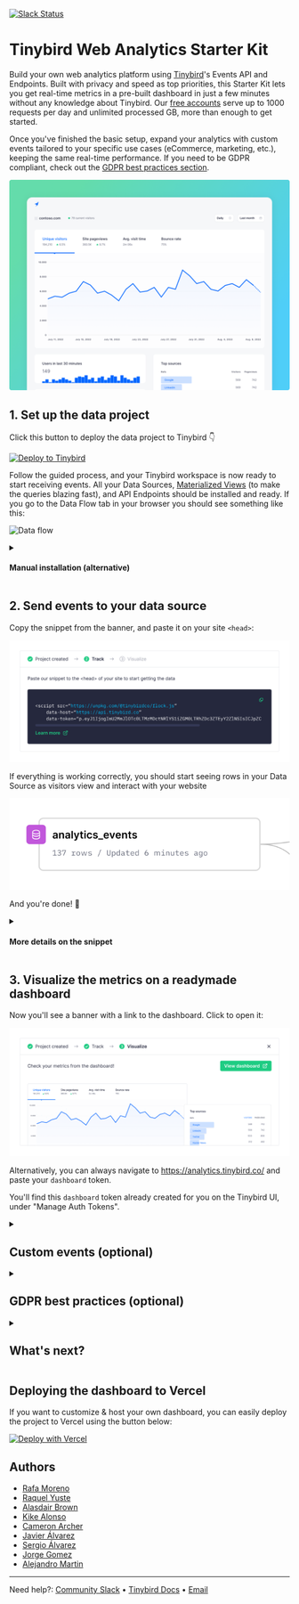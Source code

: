 <p>
  <a href="https://www.tinybird.co/join-our-slack-community"><img alt="Slack Status" src="https://img.shields.io/badge/slack-chat-1FCC83?style=flat&logo=slack"></a>
</p>

# Tinybird Web Analytics Starter Kit

Build your own web analytics platform using [Tinybird](https://www.tinybird.co/)'s Events API and Endpoints. Built with privacy and speed as top priorities, this Starter Kit lets you get real-time metrics in a pre-built dashboard in just a few minutes without any knowledge about Tinybird. Our [free accounts](https://www.tinybird.co/pricing) serve up to 1000 requests per day and unlimited processed GB, more than enough to get started.

<!-- You can look at the [Web Analytics Starter Kit](https://www.tinybird.co/starter-kits) site to get a better glimpse of the final result.  -->
Once you've finished the basic setup, expand your analytics with custom events tailored to your specific use cases (eCommerce, marketing, etc.), keeping the same real-time performance. If you need to be GDPR compliant, check out the [GDPR best practices section](#gdpr).

![Tinybird Web Analytics Dashboard](./assets/img/repo-banner.png)


## 1. Set up the data project

Click this button to deploy the data project to Tinybird 👇

[![Deploy to Tinybird](https://cdn.tinybird.co/button)](https://ui.tinybird.co/workspaces/new?name=web_analytics&starter_kit=web-analytics-starter-kit)

Follow the guided process, and your Tinybird workspace is now ready to start receiving events. All your Data Sources, [Materialized Views](https://www.tinybird.co/guide/materialized-columns) (to make the queries blazing fast), and API Endpoints should be installed and ready. If you go to the Data Flow tab in your browser you should see something like this:

![Data flow](./assets/img/data_flow.png)
<!-- maybe add some explanations on top of the flow? -->

<details id='manual-install'> 
<summary><h4>Manual installation (alternative)</h4></summary>

1. Create a [Tinybird account](https://ui.tinybird.co/signup).
2. Create a Workspace and go to **Manage Auth tokens** to copy your admin token.
3. Clone this repository:

```bash
git clone https://github.com/tinybirdco/web-analytics-starter-kit
cd web-analytics-starter-kit
cd tinybird
```

4. Install the Tinybird CLI using `pip install tinybird-cli`. [Detailed instructions here](https://docs.tinybird.co/cli.html#how-to-install).

5. Authenticate on the CLI using `tb auth` and paste the token you just copied.

6. Push the project using `tb push`.

</details>

## 2. Send events to your data source

Copy the snippet from the banner, and paste it on your site `<head>`:

![Banner showed to copy HTML snippet](./assets/img/banner_snippet.png)

If everything is working correctly, you should start seeing rows in your Data Source as visitors view and interact with your website

![Incoming events](./assets/img/events-incoming.svg)

And you're done! 🙌

<details id='manual-install'> 
<summary><h4>More details on the snippet</h4></summary>

The banner generates a snippet like this one, including the tracking script:

```html
<script defer src="https://unpkg.com/@tinybirdco/flock.js" data-token="YOUR_TRACKER_TOKEN"></script>
```

Script parameters:

| Parameter | Mandatory | Description |
| --- | --- |--- |
| `data-token` | Yes | Your `tracker` token. It's already created for you, you can find it on the Tinybird UI under "Manage Auth Tokens" |
| `data-proxy` | No | Your domain URL to proxy the request, if you follow the optional steps for "GDPR Best Practices" |
| `data-host` | No | Tinybird host URL. Ddefaults to `https://api.tinybird.co/`, but could be `https://api.us-east.tinybird.co` or a dedicated cluster. The banner already generates the snippet with the proper host. |
| `data-datasource` | No | If you iterate the landing data source, or you just want to ingest the event in a different one, you can specify the landing data source name. |

</details>

## 3. Visualize the metrics on a readymade dashboard

Now you'll see a banner with a link to the dashboard. Click to open it:

![Analytics dashboard preview](./assets/img/banner_dashboard.png)

Alternatively, you can always navigate to https://analytics.tinybird.co/ and paste your `dashboard` token.

You'll find this `dashboard` token already created for you on the Tinybird UI, under "Manage Auth Tokens".

<details>
<summary><h2>Custom events (optional)</h2></summary>

> **Warning**<br>
> **GDPR**: Don't track any personal (PII), ids, codes, or any other information that may lead to identify an individual (not even fingerprinting). Track only the essential events when needed, and use aggregated metrics.

The script also provides you with a function to send custom events. You can simply add this to your application at any point:

```js
Tinybird.trackEvent('add_to_cart', {
  partnumber: 'A1708 (EMC 3164)',
  quantity: 1
});
```

You can also fork the dashboard project in this repository and create custom components for your new events. It's a Next.js project, so you can deploy it easily on [Vercel](https://vercel.com/).

> *Custom Ecommerce events examples coming soon!*

</details>


<details id='gdpr'> 
<summary><h2>GDPR best practices (optional)</h2></summary>

> **Warning**<br>
> **GDPR**: These are some tips to follow the GDPR guidelines, but compliance is not guaranteed. Follow these instructions and assess with your legal team. For more details on how to implement a privacy-first tracker for compliance, [read this](https://www.tinybird.co/blog-posts/privacy-first-google-analytics-alternative).

Requirements:

- Create your Tinybird Workspace in **EU** region.
- Don't track any personal (PII), ids, codes, or any other information that may lead to identify an individual (not even fingerprinting).
- Track only the essential events when needed.
- Use aggregated metrics, never at individual level (session).
- Your visitors should be able to opt out at ANY time.

### Instructions to make it a first-party solution

To make this a first-party solution end-to-end, you'll need to send the events to the data pipeline using your own domain. You'll own the data, and Tinybird won't analyze it in any way.

You will need to set up:

- A tracking script delivery under <!-- this seems incomplete? -->
- A proxy to Tinybird Events API

<!-- add an option to test with a data generator? -->

1. Deploy the [middleware](./middleware/) to Vercel.

    [![Deploy with Vercel](https://vercel.com/button)](https://vercel.com/new/clone?repository-url=https%3A%2F%2Fgithub.com%2Ftinybirdco%2Fweb-analytics-starter-kit%2Ftree%2Fmain%2Fmiddleware&env=TINYBIRD_TOKEN&envDescription=Tinybird%20token%20needed%20for%20ingestion&project-name=web-analytics)

2. Fill in the `TINYBIRD_TOKEN` environment variable with the ingestion token you created in the basic setup.

3. Add a subdomain to your site, for example `events.example.com`.  Most ad-blockers won't block a subdomain on your root domain, but just to be sure, avoid `analytics.example.com`, `tracking.example.com` or similar so anti-trackers don't block your requests.

4. Update the snippet from the basic setup to this, using your configured subdomain:

```html
<script defer src="https://events.example.com/index.js" data-proxy="https://events.example.com"></script>
```

</details>


<details id='next'> 
<summary><h2>What's next?</h2></summary>

- **Need more inspiration?** Check out our upcoming [live coding session](https://www.tinybird.co/live-coding-sessions/google-analytics-free).
- **The big picture:** [How an eCommerce giant replaced Google Analytics for privacy and scale](https://www.tinybird.co/blog-posts/ecommerce-google-analytics-alternative)
</details>

## Deploying the dashboard to Vercel

If you want to customize & host your own dashboard, you can easily deploy the project to Vercel using the button below:

[![Deploy with Vercel](https://vercel.com/button)](https://vercel.com/new/clone?repository-url=https%3A%2F%2Fgithub.com%2Ftinybirdco%2Fweb-analytics-starter-kit&project-name=tinybird-web-analytics-starter-kit&repository-name=tinybird-web-analytics-starter-kit&root-directory=dashboard)



##  Authors

- [Rafa Moreno](https://github.com/rmorehig)
- [Raquel Yuste](https://github.com/raqyuste)
- [Alasdair Brown](https://github.com/sdairs)
- [Kike Alonso](https://github.com/kukukaka)
- [Cameron Archer](https://github.com/tb-peregrine)
- [Javier Álvarez](https://github.com/xavijam)
- [Sergio Álvarez](https://github.com/saleiva)
- [Jorge Gomez](https://github.com/jorgesancha)
- [Alejandro Martin](https://github.com/alejandromav)

---

Need help?: [Community Slack](https://www.tinybird.co/join-our-slack-community) &bull; [Tinybird Docs](https://docs.tinybird.co/) &bull; [Email](mailto:kike@tinybird.co)
